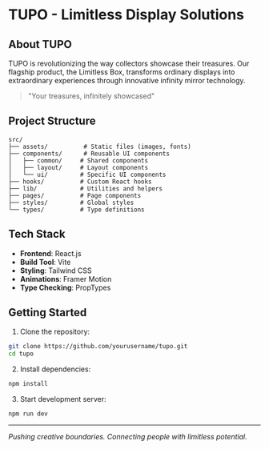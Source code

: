 
# TUPO - Limitless Display Solutions

## About TUPO

TUPO is revolutionizing the way collectors showcase their treasures. Our flagship product, the Limitless Box, transforms ordinary displays into extraordinary experiences through innovative infinity mirror technology.

> "Your treasures, infinitely showcased"

## Project Structure
```
src/
├── assets/          # Static files (images, fonts)
├── components/      # Reusable UI components
│   ├── common/     # Shared components
│   ├── layout/     # Layout components
│   └── ui/         # Specific UI components
├── hooks/          # Custom React hooks
├── lib/            # Utilities and helpers
├── pages/          # Page components
├── styles/         # Global styles
└── types/          # Type definitions
```

## Tech Stack

- **Frontend**: React.js
- **Build Tool**: Vite
- **Styling**: Tailwind CSS
- **Animations**: Framer Motion
- **Type Checking**: PropTypes

## Getting Started

1. Clone the repository:
```bash
git clone https://github.com/yourusername/tupo.git
cd tupo
```

2. Install dependencies:
```bash
npm install
```

3. Start development server:
```bash
npm run dev
```

---

*Pushing creative boundaries. Connecting people with limitless potential.*
